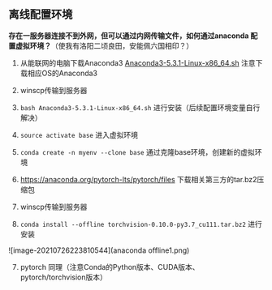 ## 离线配置环境

**存在一服务器连接不到外网，但可以通过内网传输文件，如何通过anaconda 配置虚拟环境？**（使我有洛阳二顷良田，安能佩六国相印？）

1. 从能联网的电脑下载Anaconda3 
	[Anaconda3-5.3.1-Linux-x86_64.sh](https://www.anaconda.com/products/individual#Downloads) 注意下载相应OS的Anaconda3
2. winscp传输到服务器
3. `bash Anaconda3-5.3.1-Linux-x86_64.sh` 进行安装（后续配置环境变量自行解决）
4. `source activate base` 进入虚拟环境
5. `conda create -n myenv --clone base` 通过克隆base环境，创建新的虚拟环境
6. https://anaconda.org/pytorch-lts/pytorch/files 下载相关第三方的tar.bz2压缩包
7. winscp传输到服务器

6. `conda install --offline torchvision-0.10.0-py3.7_cu111.tar.bz2` 进行安装

![image-20210726223810544](anaconda offline1.png)

7. pytorch 同理（注意Conda的Python版本、CUDA版本、pytorch/torchvision版本）

